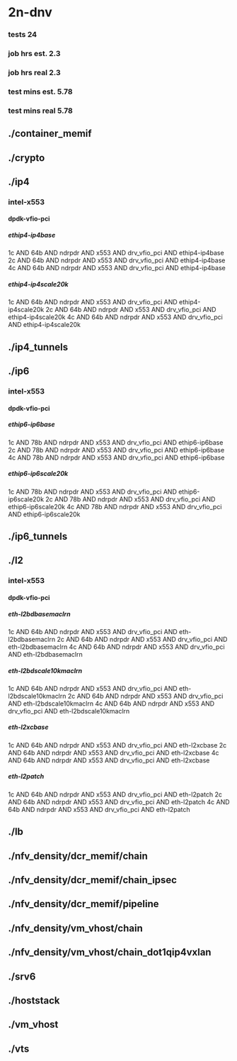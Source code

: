 # 2n-dnv
### tests 24
### job hrs est. 2.3
### job hrs real 2.3
### test mins est. 5.78
### test mins real 5.78
## ./container_memif
## ./crypto
## ./ip4
### intel-x553
#### dpdk-vfio-pci
##### ethip4-ip4base
1c AND 64b AND ndrpdr AND x553 AND drv_vfio_pci AND ethip4-ip4base
2c AND 64b AND ndrpdr AND x553 AND drv_vfio_pci AND ethip4-ip4base
4c AND 64b AND ndrpdr AND x553 AND drv_vfio_pci AND ethip4-ip4base
##### ethip4-ip4scale20k
1c AND 64b AND ndrpdr AND x553 AND drv_vfio_pci AND ethip4-ip4scale20k
2c AND 64b AND ndrpdr AND x553 AND drv_vfio_pci AND ethip4-ip4scale20k
4c AND 64b AND ndrpdr AND x553 AND drv_vfio_pci AND ethip4-ip4scale20k
## ./ip4_tunnels
## ./ip6
### intel-x553
#### dpdk-vfio-pci
##### ethip6-ip6base
1c AND 78b AND ndrpdr AND x553 AND drv_vfio_pci AND ethip6-ip6base
2c AND 78b AND ndrpdr AND x553 AND drv_vfio_pci AND ethip6-ip6base
4c AND 78b AND ndrpdr AND x553 AND drv_vfio_pci AND ethip6-ip6base
##### ethip6-ip6scale20k
1c AND 78b AND ndrpdr AND x553 AND drv_vfio_pci AND ethip6-ip6scale20k
2c AND 78b AND ndrpdr AND x553 AND drv_vfio_pci AND ethip6-ip6scale20k
4c AND 78b AND ndrpdr AND x553 AND drv_vfio_pci AND ethip6-ip6scale20k
## ./ip6_tunnels
## ./l2
### intel-x553
#### dpdk-vfio-pci
##### eth-l2bdbasemaclrn
1c AND 64b AND ndrpdr AND x553 AND drv_vfio_pci AND eth-l2bdbasemaclrn
2c AND 64b AND ndrpdr AND x553 AND drv_vfio_pci AND eth-l2bdbasemaclrn
4c AND 64b AND ndrpdr AND x553 AND drv_vfio_pci AND eth-l2bdbasemaclrn
##### eth-l2bdscale10kmaclrn
1c AND 64b AND ndrpdr AND x553 AND drv_vfio_pci AND eth-l2bdscale10kmaclrn
2c AND 64b AND ndrpdr AND x553 AND drv_vfio_pci AND eth-l2bdscale10kmaclrn
4c AND 64b AND ndrpdr AND x553 AND drv_vfio_pci AND eth-l2bdscale10kmaclrn
##### eth-l2xcbase
1c AND 64b AND ndrpdr AND x553 AND drv_vfio_pci AND eth-l2xcbase
2c AND 64b AND ndrpdr AND x553 AND drv_vfio_pci AND eth-l2xcbase
4c AND 64b AND ndrpdr AND x553 AND drv_vfio_pci AND eth-l2xcbase
##### eth-l2patch
1c AND 64b AND ndrpdr AND x553 AND drv_vfio_pci AND eth-l2patch
2c AND 64b AND ndrpdr AND x553 AND drv_vfio_pci AND eth-l2patch
4c AND 64b AND ndrpdr AND x553 AND drv_vfio_pci AND eth-l2patch
## ./lb
## ./nfv_density/dcr_memif/chain
## ./nfv_density/dcr_memif/chain_ipsec
## ./nfv_density/dcr_memif/pipeline
## ./nfv_density/vm_vhost/chain
## ./nfv_density/vm_vhost/chain_dot1qip4vxlan
## ./srv6
## ./hoststack
## ./vm_vhost
## ./vts
